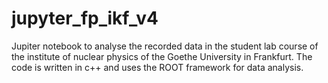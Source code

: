 # jupyter_fp_ikf_v4
Jupiter notebook to analyse the recorded data in the student lab course of the institute of nuclear physics of the Goethe University in Frankfurt. The code is written in c++ and uses the ROOT framework for data analysis.
